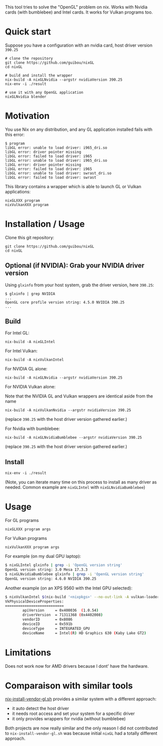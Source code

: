 This tool tries to solve the "OpenGL" problem on nix. Works with Nvidia cards (with bumblebee) and Intel cards. It works for Vulkan programs too.

# Quick start

Suppose you have a configuration with an nvidia card, host driver version `390.25`

```
# clone the repository
git clone https://github.com/guibou/nixGL
cd nixGL

# build and install the wrapper
nix-build -A nixGLNvidia --argstr nvidiaVersion 390.25
nix-env -i ./result

# use it with any OpenGL application
nixGLNvidia blender
```

# Motivation

You use Nix on any distribution, and any GL application installed fails with this error:

```
$ program
libGL error: unable to load driver: i965_dri.so
libGL error: driver pointer missing
libGL error: failed to load driver: i965
libGL error: unable to load driver: i965_dri.so
libGL error: driver pointer missing
libGL error: failed to load driver: i965
libGL error: unable to load driver: swrast_dri.so
libGL error: failed to load driver: swrast
```

This library contains a wrapper which is able to launch GL or Vulkan applications:

```
nixGLXXX program
nixVulkanXXX program
```

# Installation / Usage

Clone this git repository:

```
git clone https://github.com/guibou/nixGL
cd nixGL
```

## Optional (if NVIDIA): Grab your NVIDIA driver version

Using `glxinfo` from your host system, grab the driver version, here `390.25`:

```
$ glxinfo | grep NVIDIA
...
OpenGL core profile version string: 4.5.0 NVIDIA 390.25
...
```

## Build

For Intel GL:

```
nix-build -A nixGLIntel
```

For Intel Vulkan:

```
nix-build -A nixVulkanIntel
```

For NVIDIA GL alone:

```
nix-build -A nixGLNvidia --argstr nvidiaVersion 390.25
```

For NVIDIA Vulkan alone:

Note that the NVIDIA GL and Vulkan wrappers are identical aside from the name

```
nix-build -A nixVulkanNvidia --argstr nvidiaVersion 390.25
```

(replace `390.25` with the host driver version gathered earlier.)

For Nvidia with bumblebee:

```
nix-build -A nixGLNvidiaBumblebee --argstr nvidiaVersion 390.25
```

(replace `390.25` with the host driver version gathered earlier.)

## Install

```
nix-env -i ./result
```

(Note, you can iterate many time on this process to install as many driver as needed. Common example are `nixGLIntel` with `nixGLNvidiaBumblebee`)


# Usage

For GL programs

```
nixGLXXX program args
```

For Vulkan programs

```
nixVulkanXXX program args
```

For example (on my dual GPU laptop):

```bash
$ nixGLIntel glxinfo | grep -i 'OpenGL version string'
OpenGL version string: 3.0 Mesa 17.3.3
$ nixGLNvidiaBumblebee glxinfo | grep -i 'OpenGL version string'
OpenGL version string: 4.6.0 NVIDIA 390.25
```

Another example (on an XPS 9560 with the Intel GPU selected):

```bash
$ nixVulkanIntel $(nix-build '<nixpkgs>' --no-out-link -A vulkan-loader)/bin/vulkaninfo | grep VkPhysicalDeviceProperties -A 7
VkPhysicalDeviceProperties:
===========================
        apiVersion     = 0x400036  (1.0.54)
        driverVersion  = 71311368 (0x4402008)
        vendorID       = 0x8086
        deviceID       = 0x591b
        deviceType     = INTEGRATED_GPU
        deviceName     = Intel(R) HD Graphics 630 (Kaby Lake GT2)

```

# Limitations

Does not work now for AMD drivers because I dont' have the hardware.

# Comparaison with similar tools

[nix-install-vendor-gl.sh](https://github.com/deepfire/nix-install-vendor-gl)
provides a similar system with a different approach:

- it auto detect the host driver
- it needs root access and set your system for a specific driver
- it only provides wrappers for nvidia (without bumblebee)

Both projects are now really similar and the only reason I did not
contributed to `nix-install-vendor-gl.sh` was because initial `nixGL`
had a totally different approach.
